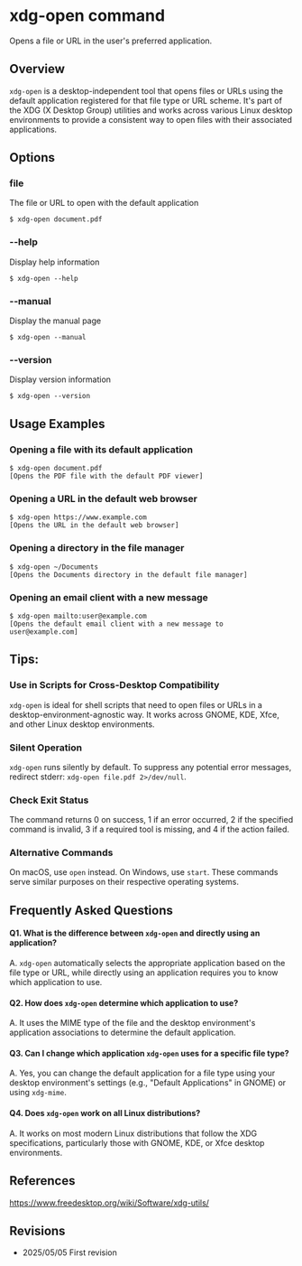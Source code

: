 # xdg-open command

Opens a file or URL in the user's preferred application.

## Overview

`xdg-open` is a desktop-independent tool that opens files or URLs using the default application registered for that file type or URL scheme. It's part of the XDG (X Desktop Group) utilities and works across various Linux desktop environments to provide a consistent way to open files with their associated applications.

## Options

### **file**

The file or URL to open with the default application

```console
$ xdg-open document.pdf
```

### **--help**

Display help information

```console
$ xdg-open --help
```

### **--manual**

Display the manual page

```console
$ xdg-open --manual
```

### **--version**

Display version information

```console
$ xdg-open --version
```

## Usage Examples

### Opening a file with its default application

```console
$ xdg-open document.pdf
[Opens the PDF file with the default PDF viewer]
```

### Opening a URL in the default web browser

```console
$ xdg-open https://www.example.com
[Opens the URL in the default web browser]
```

### Opening a directory in the file manager

```console
$ xdg-open ~/Documents
[Opens the Documents directory in the default file manager]
```

### Opening an email client with a new message

```console
$ xdg-open mailto:user@example.com
[Opens the default email client with a new message to user@example.com]
```

## Tips:

### Use in Scripts for Cross-Desktop Compatibility

`xdg-open` is ideal for shell scripts that need to open files or URLs in a desktop-environment-agnostic way. It works across GNOME, KDE, Xfce, and other Linux desktop environments.

### Silent Operation

`xdg-open` runs silently by default. To suppress any potential error messages, redirect stderr: `xdg-open file.pdf 2>/dev/null`.

### Check Exit Status

The command returns 0 on success, 1 if an error occurred, 2 if the specified command is invalid, 3 if a required tool is missing, and 4 if the action failed.

### Alternative Commands

On macOS, use `open` instead. On Windows, use `start`. These commands serve similar purposes on their respective operating systems.

## Frequently Asked Questions

#### Q1. What is the difference between `xdg-open` and directly using an application?
A. `xdg-open` automatically selects the appropriate application based on the file type or URL, while directly using an application requires you to know which application to use.

#### Q2. How does `xdg-open` determine which application to use?
A. It uses the MIME type of the file and the desktop environment's application associations to determine the default application.

#### Q3. Can I change which application `xdg-open` uses for a specific file type?
A. Yes, you can change the default application for a file type using your desktop environment's settings (e.g., "Default Applications" in GNOME) or using `xdg-mime`.

#### Q4. Does `xdg-open` work on all Linux distributions?
A. It works on most modern Linux distributions that follow the XDG specifications, particularly those with GNOME, KDE, or Xfce desktop environments.

## References

https://www.freedesktop.org/wiki/Software/xdg-utils/

## Revisions

- 2025/05/05 First revision